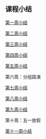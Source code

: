 ## 课程小结

[第一周小结](../Study-Memo/P_073_Day1.md)

[第二周小结](../Study-Memo/P_073_Day2.md)

[第三周小结](../Study-Memo/P_073_Day3_jwy.md)

[第四周小结](../Study-Memo/P_073_Day4_jwy.md)

[第五周小结](../Study-Memo/P_073_Day5_jwy.md)

第六周：分组路演

[第七周小结](../Study-Memo/P_073_Day7_jwy.md)

[第八周小结](../Study-Memo/P_073_Day8_jwy.md)

[第九周小结](../Study-Memo/P_073_Day9_jwy.md)

第十周：五一放假

[第十一周小结](../Study-Memo/P_073_Day11_jwy.md)



